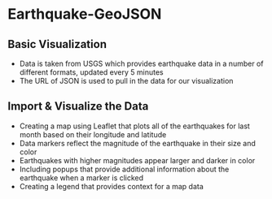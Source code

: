 # Earthquake-GeoJSON

## Basic Visualization
- Data is taken from USGS which provides earthquake data in a number of different formats, updated every 5 minutes
- The URL of JSON is used to pull in the data for our visualization

## Import & Visualize the Data
- Creating a map using Leaflet that plots all of the earthquakes for last month based on their longitude and latitude
- Data markers reflect the magnitude of the earthquake in their size and color
- Earthquakes with higher magnitudes appear larger and darker in color
- Including popups that provide additional information about the earthquake when a marker is clicked
- Creating a legend that provides context for a map data
